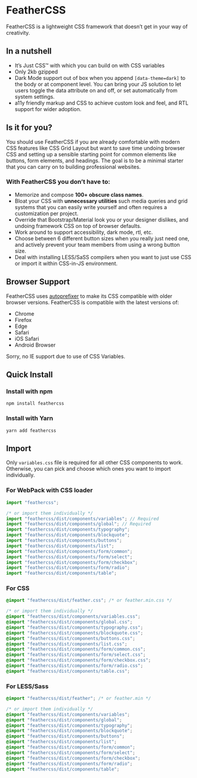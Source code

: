 # FeatherCSS

FeatherCSS is a lightweight CSS framework that doesn’t get in your way of creativity.


## In a nutshell

- It’s Just CSS™ with which you can build on with CSS variables
- Only 2kb gzipped
- Dark Mode support out of box when you append ```[data-theme=dark]``` to the body or at component level. You can bring your JS solution to let users toggle the data attribute on and off, or set automatically from system settings.
- a11y friendly markup and CSS to achieve custom look and feel, and RTL support for wider adoption.


## Is it for you?

You should use FeatherCSS if you are already comfortable with modern CSS features like CSS Grid Layout but want to save time undoing browser CSS and setting up a sensible starting point for common elements like buttons, form elements, and headings. The goal is to be a minimal starter that you can carry on to building professional websites.



### With FeatherCSS you don’t have to:

- Memorize and compose **100+ obscure class names**.
- Bloat your CSS with **unnecessary utilities** such media queries and grid systems that you can easily write yourself and often requires a customization per project.
- Override that Bootstrap/Material look you or your designer dislikes, and undoing framework CSS on top of browser defaults.
- Work around to support accessibility, dark mode, rtl, etc.
- Choose between 6 different button sizes when you really just need one, and actively prevent your team members from using a wrong button size.
- Deal with installing LESS/SaSS compilers when you want to just use CSS or import it within CSS-in-JS environment.


## Browser Support

FeatherCSS uses [autoprefixer](https://github.com/postcss/autoprefixer) to make its CSS compatible with older browser versions. FeatherCSS is compatible with the latest versions of:

- Chrome
- Firefox
- Edge
- Safari
- iOS Safari
- Android Browser

Sorry, no IE support due to use of CSS Variables.



## Quick Install

### Install with npm

```shell
npm install feathercss
```

### Install with Yarn

```shell
yarn add feathercss
```

## Import

Only ```variables.css``` file is required for all other CSS components to work. Otherwise, you can pick and choose which ones you want to import individually.


### For WebPack with CSS loader

```javascript
import "feathercss";

/* or import them individually */
import "feathercss/dist/components/variables"; // Required
import "feathercss/dist/components/global"; // Required
import "feathercss/dist/components/typography";
import "feathercss/dist/components/blockquote";
import "feathercss/dist/components/buttons";
import "feathercss/dist/components/list";
import "feathercss/dist/components/form/common";
import "feathercss/dist/components/form/select";
import "feathercss/dist/components/form/checkbox";
import "feathercss/dist/components/form/radio";
import "feathercss/dist/components/table";
```


### For CSS

```css
@import "feathercss/dist/feather.css"; /* or feather.min.css */

/* or import them individually */
@import "feathercss/dist/components/variables.css";
@import "feathercss/dist/components/global.css";
@import "feathercss/dist/components/typography.css";
@import "feathercss/dist/components/blockquote.css";
@import "feathercss/dist/components/buttons.css";
@import "feathercss/dist/components/list.css";
@import "feathercss/dist/components/form/common.css";
@import "feathercss/dist/components/form/select.css";
@import "feathercss/dist/components/form/checkbox.css";
@import "feathercss/dist/components/form/radio.css";
@import "feathercss/dist/components/table.css";
```

### For LESS/Sass

```css
@import "feathercss/dist/feather"; /* or feather.min */

/* or import them individually */
@import "feathercss/dist/components/variables";
@import "feathercss/dist/components/global";
@import "feathercss/dist/components/typography";
@import "feathercss/dist/components/blockquote";
@import "feathercss/dist/components/buttons";
@import "feathercss/dist/components/list";
@import "feathercss/dist/components/form/common";
@import "feathercss/dist/components/form/select";
@import "feathercss/dist/components/form/checkbox";
@import "feathercss/dist/components/form/radio";
@import "feathercss/dist/components/table";
```
